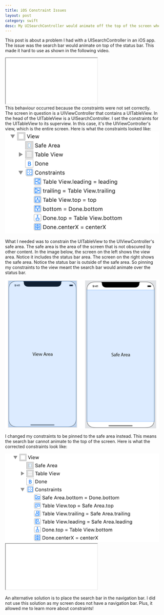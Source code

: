 ```yaml
---
title: iOS Constraint Issues 
layout: post
category: swift
desc: My UISearchController would animate off the top of the screen when it was in a UITableView. This post is how I solved that issue.
---
```


This post is about a problem I had with a UISearchController in an iOS app. The issue was the search bar would animate on top of the status bar. This made it hard to use as shown in the following video.


<!-- 16:9 aspect ratio -->
<div class="embed-responsive embed-responsive-16by9">
  <iframe class="embed-responsive-item" src="/media/constraints/wrong_constraints.mp4" type="video/mp4" alt="video of the search box animating over the status bar"></iframe>
</div>


<div></div>
This behaviour occurred because the constraints were not set correctly. The screen in question is a UIViewController that contains a UITableView.  In the head of the UITableView is a UISearchController.  I set the constraints for the UITableView to its superview. In this case, it's the UIViewController's view, which is the entire screen.  Here is what the constraints looked like:

<img src="/media/constraints/wrong_constraints.png" class="img-responsive center-block" alt="image showing the wrong constraints">


What I needed was to constrain the UITableView to the UIViewController's safe area.  The safe area is the area of the screen that is not obscured by other content.  In the image below, the screen on the left shows the view area. Notice it includes the status bar area.  The screen on the right shows the safe area.  Notice the status bar is outside of the safe area. So pinning my constraints to the view meant the search bar would animate over the status bar.  

<img src="/media/constraints/view_and_safe_area.png" class="img-responsive center-block" alt="image showing the view and safe area on an iOS screen">


I changed my constraints to be pinned to the safe area instead.  This means the search bar cannot animate to the top of the screen. Here is what the corrected constraints look like:

<img src="/media/constraints/correct_constraints.png" class="img-responsive center-block" alt="image showing the corrected constraints">

<!-- 16:9 aspect ratio -->
<div class="embed-responsive embed-responsive-16by9">
  <iframe class="embed-responsive-item" src="/media/constraints/corrected_constraints.mp4" type="video/mp4" alt="video of the search box working as expected"></iframe>
</div> 


An alternative solution is to place the search bar in the navigation bar. I did not use this solution as my screen does not have a navigation bar.  Plus, it allowed me to learn more about constraints!


